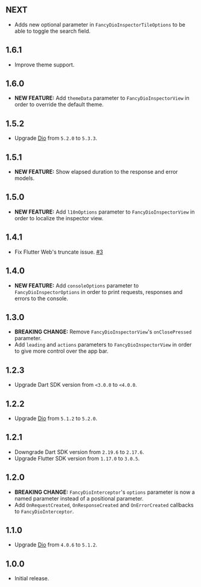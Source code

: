 ## NEXT
- Adds new optional parameter in `FancyDioInspectorTileOptions` to be able to toggle the search field.

## 1.6.1

- Improve theme support.

## 1.6.0

- **NEW FEATURE:** Add `themeData` parameter to `FancyDioInspectorView` in order to override the default theme.

## 1.5.2

- Upgrade [Dio](https://pub.dev/packages/dio) from `5.2.0` to `5.3.3`.

## 1.5.1

- **NEW FEATURE:** Show elapsed duration to the response and error models.

## 1.5.0

- **NEW FEATURE:** Add `l10nOptions` parameter to `FancyDioInspectorView` in order to localize the inspector view.

## 1.4.1

- Fix Flutter Web's truncate issue. [#3](https://github.com/gokhancvs/fancy_dio_inspector/pull/3)

## 1.4.0

- **NEW FEATURE:** Add `consoleOptions` parameter to `FancyDioInspectorOptions` in order to print requests, responses and errors to the console.

## 1.3.0

- **BREAKING CHANGE:** Remove `FancyDioInspectorView`'s `onClosePressed` parameter.
- Add `leading` and `actions` parameters to `FancyDioInspectorView` in order to give more control over the app bar.

## 1.2.3

- Upgrade Dart SDK version from `<3.0.0` to `<4.0.0`.

## 1.2.2

- Upgrade [Dio](https://pub.dev/packages/dio) from `5.1.2` to `5.2.0`.

## 1.2.1

- Downgrade Dart SDK version from `2.19.6` to `2.17.6`.
- Upgrade Flutter SDK version from `1.17.0` to `3.0.5`.

## 1.2.0

- **BREAKING CHANGE:** `FancyDioInterceptor`'s `options` parameter is now a named parameter instead of a positional parameter.
- Add `OnRequestCreated`, `OnResponseCreated` and `OnErrorCreated` callbacks to `FancyDioInterceptor`.

## 1.1.0

- Upgrade [Dio](https://pub.dev/packages/dio) from `4.0.6` to `5.1.2`.

## 1.0.0

- Initial release.

